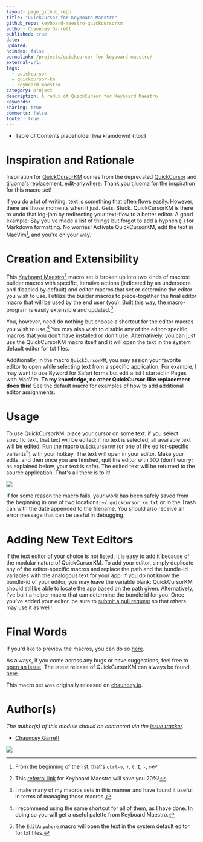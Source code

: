 ```yaml
---
layout: page_github_repo
title: "QuickCursor for Keyboard Maestro"
github_repo: keyboard-maestro-quickcursorkm
author: Chauncey Garrett
published: true
date:
updated:
noindex: false
permalink: /projects/quickcursor-for-keyboard-maestro/
external-url:
tags:
  - quickcursor
  - quickcursor-km
  - keyboard maestro
category: project
description: A redux of QuickCursor for Keyboard Maestro.
keywords:
sharing: true
comments: false
footer: true
---
```


* Table of Contents placeholder (via kramdown)
{:toc}

# Inspiration and Rationale

Inspiration for [QuickCursorKM](https://github.com/chauncey-garrett/keyboard-maestro-quickcursorkm) comes from the deprecated [QuickCursor](https://www.youtube.com/watch?v=-bHwcyHrRGs) and [tjluoma's](https://github.com/tjluoma) replacement, [edit-anywhere](https://github.com/tjluoma/edit-anywhere). Thank you tjluoma for the inspiration for this macro set!

If you do a lot of writing, text is something that often flows easily. However, there are those moments when it just. Gets. Stuck. QuickCursorKM is there to undo that log-jam by redirecting your text-flow to a better editor. A good example: Say you've made a list of things but forgot to add a hyphen (-) for Markdown formatting. No worries! Activate QuickCursorKM, edit the text in MacVim[^vim-list-edit], and you're on your way.

# Creation and Extensibility
This [Keyboard Maestro](http://www.stairways.com/action/kmdiscount?REF4PDX)[^keyboard-maestro] macro set is broken up into two kinds of macros: builder macros with specific, iterative actions (indicated by an underscore and disabled by default) and editor macros that set or determine the editor you wish to use. I utilize the builder macros to piece-together the final editor macro that will be used by the end user (you). Built this way, the macro-program is easily extensible and updated.[^macro-sets]

You, however, need do nothing but choose a shortcut for the editor macros you wish to use.[^recommendation] You may also wish to disable any of the editor-specific macros that you don't have installed or don't use. Alternatively, you can just use the QuickCursorKM macro itself and it will open the text in the system default editor for txt files.

Additionally, in the macro `QuickCursorKM`, you may assign your favorite editor to open while selecting text from a specific application. For example, I may want to use Byword for Safari forms but edit a list I started in Pages with MacVim. **To my knowledge, no other QuickCursor-like replacement does this!** See the default macro for examples of how to add additional editor assignments.

# Usage

To use QuickCursorKM, place your cursor on some text: if you select specific text, that text will be edited; if no text is selected, all available text will be edited. Run the macro `QuickCursorKM` (or one of the editor-specific variants[^default-editor]) with your hotkey. The text will open in your editor. Make your edits, and then once you are finished, quit the editor with ⌘Q (don't worry; as explained below, your text is safe). The edited text will be returned to the source application. That's all there is to it!

![]({{page.url}}img/quickcursor-km-palette.png)

If for some reason the macro fails, your work has been safely saved from the beginning in one of two locations: `~/.quickcursor_km.txt` or in the Trash can with the date appended to the filename. You should also receive an error message that can be useful in debugging.

# Adding New Text Editors

If the text editor of your choice is not listed, it is easy to add it because of the modular nature of QuickCursorKM. To add your editor, simply duplicate any of the editor-specific macros and replace the path and the bundle-id variables with the analogous text for your app. If you do not know the bundle-id of your editor, you may leave the variable blank: QuickCursorKM should still be able to locate the app based on the path given. Alternatively, I've built a helper macro that can determine the bundle id for you. Once you've added your editor, be sure to [submit a pull request](https://github.com/chauncey-garrett/keyboard-maestro-quickcursorkm/pulls) so that others may use it as well!

# Final Words

If you'd like to preview the macros, you can do so [here](macros/macros.md).

As always, if you come across any bugs or have suggestions, feel free to [open an issue](https://github.com/chauncey-garrett/keyboard-maestro-quickcursorkm/issues). The latest release of QuickCursorKM can always be found [here](https://github.com/chauncey-garrett/keyboard-maestro-quickcursorkm/releases).

This macro set was originally released on [chauncey.io](http://chauncey.io/blog/2014/09/10/a-quickcursor-redux-via-keyboard-maestro).

# Author(s)

*The author(s) of this module should be contacted via the [issue tracker](https://github.com/tjluoma).*

  - [Chauncey Garrett](https://github.com/tjluoma/edit-anywhere)

  [![]({{page.url}}img/tip.gif)](http://chauncey.io/reader-support/)

[^macro-sets]: I make many of my macros sets in this manner and have found it useful in terms of managing those macros.

[^recommendation]: I recommend using the same shortcut for all of them, as I have done. In doing so you will get a useful palette from Keyboard Maestro.

[^default-editor]: The `EditAnywhere` macro will open the text in the system default editor for txt files.

[^keyboard-maestro]:  This [referral link](http://www.stairways.com/action/kmdiscount?REF4PDX) for Keyboard Maestro will save you 20%!

[^vim-list-edit]: From the beginning of the list, that's `ctrl-v`, `}`, `(`, `I`, ` - `, `⎋`
